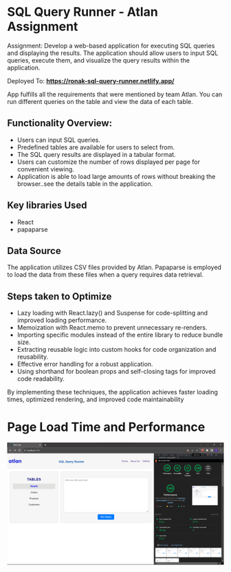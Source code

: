 # SQL Query Runner - Atlan Assignment

Assignment: Develop a web-based application for executing SQL queries and displaying the results. The application should allow users to input SQL queries, execute them, and visualize the query results within the application.

Deployed To: **https://ronak-sql-query-runner.netlify.app/**

App fulfills all the requirements that were mentioned by team Atlan. You can run different queries on the table and view the data of each table.

## Functionality Overview:

- Users can input SQL queries.
- Predefined tables are available for users to select from.
- The SQL query results are displayed in a tabular format.
- Users can customize the number of rows displayed per page for convenient viewing.
- Application is able to load large amounts of rows without breaking the browser..see the details table in the application.

## Key libraries Used

- React
- papaparse

## Data Source

The application utilizes CSV files provided by Atlan. Papaparse is employed to load the data from these files when a query requires data retrieval.

## Steps taken to Optimize

- Lazy loading with React.lazy() and Suspense for code-splitting and improved loading performance.
- Memoization with React.memo to prevent unnecessary re-renders.
- Importing specific modules instead of the entire library to reduce bundle size.
- Extracting reusable logic into custom hooks for code organization and reusability.
- Effective error handling for a robust application.
- Using shorthand for boolean props and self-closing tags for improved code readability.

By implementing these techniques, the application achieves faster loading times, optimized rendering, and improved code maintainability

# Page Load Time and Performance

![Lighthouse performance score](./src/Images/Performance.png)
